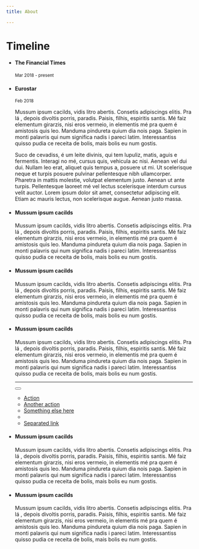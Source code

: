```yaml
---
title: About

---
```

<div class="container"> <div class="page-header"> <h1 id="timeline">Timeline</h1> </div> <ul class="timeline"> 
  
<li> <div class="timeline-panel"> <div class="timeline-heading"> <h4 class="timeline-title">The Financial Times</h4> 

<p><small class="text-muted"><i class="glyphicon glyphicon-time"></i>Mar 2018 - present</small></p> 
 
</div> <div class="timeline-body">
<p></p> </div> </div> </li> 

<li class="timeline-inverted">  <div class="timeline-panel"> <div class="timeline-heading"> <h4 class="timeline-title">Eurostar</h4> 
<p><small class="text-muted"><i class="glyphicon glyphicon-time"></i>Feb 2018</small></p> 
  
</div> <div class="timeline-body"> <p>Mussum ipsum cacilds, vidis litro abertis. Consetis adipiscings elitis. Pra lá , depois divoltis porris, paradis. Paisis, filhis, espiritis santis. Mé faiz elementum girarzis, nisi eros vermeio, in elementis mé pra quem é amistosis quis leo. Manduma pindureta quium dia nois paga. Sapien in monti palavris qui num significa nadis i pareci latim. Interessantiss quisso pudia ce receita de bolis, mais bolis eu num gostis.</p> <p>Suco de cevadiss, é um leite divinis, qui tem lupuliz, matis, aguis e fermentis. Interagi no mé, cursus quis, vehicula ac nisi. Aenean vel dui dui. Nullam leo erat, aliquet quis tempus a, posuere ut mi. Ut scelerisque neque et turpis posuere pulvinar pellentesque nibh ullamcorper. Pharetra in mattis molestie, volutpat elementum justo. Aenean ut ante turpis. Pellentesque laoreet mé vel lectus scelerisque interdum cursus velit auctor. Lorem ipsum dolor sit amet, consectetur adipiscing elit. Etiam ac mauris lectus, non scelerisque augue. Aenean justo massa.</p> </div> </div> </li> <li> <div class="timeline-panel"> <div class="timeline-heading"> <h4 class="timeline-title">Mussum ipsum cacilds</h4> </div> <div class="timeline-body"> <p>Mussum ipsum cacilds, vidis litro abertis. Consetis adipiscings elitis. Pra lá , depois divoltis porris, paradis. Paisis, filhis, espiritis santis. Mé faiz elementum girarzis, nisi eros vermeio, in elementis mé pra quem é amistosis quis leo. Manduma pindureta quium dia nois paga. Sapien in monti palavris qui num significa nadis i pareci latim. Interessantiss quisso pudia ce receita de bolis, mais bolis eu num gostis.</p> </div> </div> </li> <li class="timeline-inverted"> <div class="timeline-panel"> <div class="timeline-heading"> <h4 class="timeline-title">Mussum ipsum cacilds</h4> </div> <div class="timeline-body"> <p>Mussum ipsum cacilds, vidis litro abertis. Consetis adipiscings elitis. Pra lá , depois divoltis porris, paradis. Paisis, filhis, espiritis santis. Mé faiz elementum girarzis, nisi eros vermeio, in elementis mé pra quem é amistosis quis leo. Manduma pindureta quium dia nois paga. Sapien in monti palavris qui num significa nadis i pareci latim. Interessantiss quisso pudia ce receita de bolis, mais bolis eu num gostis.</p> </div> </div> </li> <li> <div class="timeline-panel"> <div class="timeline-heading"> <h4 class="timeline-title">Mussum ipsum cacilds</h4> </div> <div class="timeline-body"> <p>Mussum ipsum cacilds, vidis litro abertis. Consetis adipiscings elitis. Pra lá , depois divoltis porris, paradis. Paisis, filhis, espiritis santis. Mé faiz elementum girarzis, nisi eros vermeio, in elementis mé pra quem é amistosis quis leo. Manduma pindureta quium dia nois paga. Sapien in monti palavris qui num significa nadis i pareci latim. Interessantiss quisso pudia ce receita de bolis, mais bolis eu num gostis.</p> <hr> <div class="btn-group"> <button type="button" class="btn btn-primary btn-sm dropdown-toggle" data-toggle="dropdown"> <i class="glyphicon glyphicon-cog"></i> <span class="caret"></span> </button> <ul class="dropdown-menu" role="menu"> <li><a href="#">Action</a></li> <li><a href="#">Another action</a></li> <li><a href="#">Something else here</a></li> <li class="divider"></li> <li><a href="#">Separated link</a></li> </ul> </div> </div> </div> </li> <li> <div class="timeline-panel"> <div class="timeline-heading"> <h4 class="timeline-title">Mussum ipsum cacilds</h4> </div> <div class="timeline-body"> <p>Mussum ipsum cacilds, vidis litro abertis. Consetis adipiscings elitis. Pra lá , depois divoltis porris, paradis. Paisis, filhis, espiritis santis. Mé faiz elementum girarzis, nisi eros vermeio, in elementis mé pra quem é amistosis quis leo. Manduma pindureta quium dia nois paga. Sapien in monti palavris qui num significa nadis i pareci latim. Interessantiss quisso pudia ce receita de bolis, mais bolis eu num gostis.</p> </div> </div> </li> <li class="timeline-inverted"><div class="timeline-panel"> <div class="timeline-heading"> <h4 class="timeline-title">Mussum ipsum cacilds</h4> </div> <div class="timeline-body"> <p>Mussum ipsum cacilds, vidis litro abertis. Consetis adipiscings elitis. Pra lá , depois divoltis porris, paradis. Paisis, filhis, espiritis santis. Mé faiz elementum girarzis, nisi eros vermeio, in elementis mé pra quem é amistosis quis leo. Manduma pindureta quium dia nois paga. Sapien in monti palavris qui num significa nadis i pareci latim. Interessantiss quisso pudia ce receita de bolis, mais bolis eu num gostis.</p> </div> </div> </li> </ul> </div>